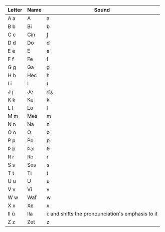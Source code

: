 
| Letter | Name | Sound                                             |
| ------ | ---- | ------------------------------------------------- |
| A a    | A    | a                                                 |
| B b    | Bi   | b                                                 |
| C c    | Cin  | ʃ                                                 |
| D d    | Do   | d                                                 |
| E e    | E    | e                                                 |
| F f    | Fe   | f                                                 |
| G g    | Ga   | g                                                 |
| H h    | Hec  | h                                                 |
| I i    | I    | ɪ                                                 |
| J j    | Je   | dʒ                                                |
| K k    | Ke   | k                                                 |
| L l    | Lo   | l                                                 |
| M m    | Mes  | m                                                 |
| N n    | Na   | n                                                 |
| O o    | O    | o                                                 |
| P p    | Po   | p                                                 |
| Þ þ    | Þal  | θ                                                 |
| R r    | Ro   | r                                                 |
| S s    | Ses  | s                                                 |
| T t    | Ti   | t                                                 |
| U u    | U    | u                                                 |
| V v    | Vi   | v                                                 |
| W w    | Waf  | w                                                 |
| X x    | Xe   | x                                                 |
| II ū   | IIa  | iː and shifts the pronounciation's emphasis to it |
| Z z    | Zet  | z                                                 |
